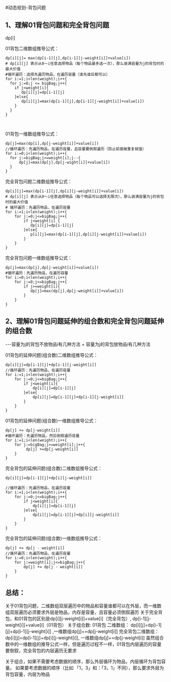 #动态规划-背包问题

## 1、理解01背包问题和完全背包问题
dp[i]

01背包二维数组推导公式：
```
dp[i][j]= max(dp[i-1][j],dp[i-1][j-weight[i]]+value[i])
# dp[i][j] 表示从0～i任意选择物品（每个物品最多选一次），那么装满容量为j的背包时的最大价值
#循环遍历：选择先遍历物品，在遍历容量（谁先谁后都可以）
for i:=1;i<len(weight);i++{
  for j:=0;j <= bigBag;j++{
    if j<weight[i]{
       dp[i][j]=dp[i-1][j]
    }else{
       dp[i][j]=max(dp[i-1][j],dp[i-1][j-weight[i]]+value[i])
    }
  }
}



```

01背包一维数组推导公式：
```
dp[j]=max(dp[i],dp[j-weight[i]]+value[i])
//循环遍历：先遍历物品，在遍历容量，且容量要倒叙遍历（防止前面被重复赋值）
for i:=0;i<len(weight);i++{
  for j:=bigBag;j>=weight[i];j--{
      dp[j]=max(dp[j],dp[j-wight[i]]+value[i])
  }
}

```


完全背包问题二维数组推导公式：
```
dp[i][j]=max(dp[i-1][j],dp[i][j-weight[i]]+value[i])
# dp[i][j] 表示从0～i任意选择物品（每个物品可以选择无限次），那么装满容量为j的背包时的最大价值
# 循环遍历：先遍历物品，在遍历容量
for i:=1;i<len(weight);i++{
    for j:=0;j<=bigBag;j++{
        if j<weight[i] {
           dp[i][j]=dp[i-1][j]
        }else{
           p[i][j]=max(dp[i-1][j],dp[i][j-weight[i]]+value[i])
        }
    }
}
```

完全背包问题一维数组推导公式：
```
dp[j]=max(dp[j],dp[j-weight[i]]+value[i])
#循环遍历：先遍历物品，在遍历容量
for i:=0;i<len(weight);i++{
    for j:=0;j<=bigBag;j++{
        if j>=weight[i]{
           dp[j]=max(dp[j],dp[j-weight[i]]+value[i])
        }
    }
}

```


## 2、理解01背包问题延伸的组合数和完全背包问题延伸的组合数
---容量为j的背包不放物品i有几种方法 + 容量为j的背包放物品i有几种方法

01背包的延伸问题(组合数)二维数组推导公式：
```
dp[i][j]=dp[i-1][j]+dp[i-1][j-weight[i]]
//循环遍历：先遍历物品，在遍历容量
for i:=1;i<len(weight);i++{
    for j:=0;j<=bigBag;j++{
        if j<weight[i]{
            dp[i][j]=dp[i-1][j]
        }else{
            dp[i][j]=dp[i-1][j]+dp[i-1][j-weight[i]]
        }
    }
}

```

01背包的延伸问题(组合数)一维数组推导公式：
```
dp[j] += dp[j-weight[i]]
#循环遍历：先遍历物品，然后倒叙遍历容量
for i:=1;i<len(weight);i++{
    for j:=bigBag;j>=weight[i];j++{
         dp[j] +=dp[j-weight[i]]
    }
}
```

完全背包的延伸问题(组合数)二维数组推导公式：
```
dp[i][j]=dp[i-1][j]+dp[i][j-weight[i]]

//循环遍历：先遍历物品，在遍历容量
for i:=1;i<len(weight);i++{
    for j:=0;j<=bigBag;j++{
        if j<weight[i]{
            dp[i][j]=dp[i-1][j]
        }else{
            dp[i][j]=dp[i-1][j]+dp[i][j-weight[i]]
        }
    }
}
```

完全背包的延伸问题(组合数)一维数组推导公式：
```
dp[j] += dp[j - weight[i]]
//循环遍历：先遍历物品，在遍历容量
for i:=0;i<len(weight);i++{
    for j:=weight[i];j<=bigBag;j++{
        dp[j] += dp[j - weight[i]]
    }
}
```


## 总结：
关于01背包问题，二维数组双层遍历中的物品和容量谁都可以在外层，而一维数组双层遍历必须要求外层是物品，内存是容量，且容量必须倒叙遍历
关于完全背包，和01背包的区别是dp[i][j-weight[i]]+value[i]（完全背包）, dp[i-1][j-weight[i]]+value[i]（01背包）
关于组合数:
01背包 二维数组： dp[i][j]=dp[i-1][j]+dp[i-1][j-weight[i]] ,一维数组dp[j]+=dp[j-weight[i]]
完全背包二维数组： dp[i][j]=dp[i-1][j]+dp[i][j-weight[i]],  一维数组dp[j]+=dp[j-weight[i]]
虽然组合数中的一维数组的推导公式一样，但是遍历过程不一样，01背包内层遍历的容量要倒叙，完全背包的内层遍历无要求

关于组合，如果不需要考虑数据的顺序，那么外层循环为物品，内层循环为背包容量。
如果要考虑数据的顺序（比如 「1，3」和：「3，1」不同），那么要求外层为背包容量，内层为物品



